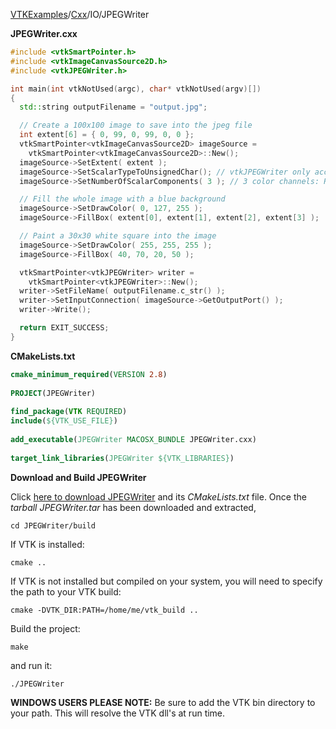 [VTKExamples](Home)/[Cxx](Cxx)/IO/JPEGWriter

**JPEGWriter.cxx**
```c++
#include <vtkSmartPointer.h>
#include <vtkImageCanvasSource2D.h>
#include <vtkJPEGWriter.h>

int main(int vtkNotUsed(argc), char* vtkNotUsed(argv)[])
{
  std::string outputFilename = "output.jpg";

  // Create a 100x100 image to save into the jpeg file
  int extent[6] = { 0, 99, 0, 99, 0, 0 };
  vtkSmartPointer<vtkImageCanvasSource2D> imageSource =
    vtkSmartPointer<vtkImageCanvasSource2D>::New();
  imageSource->SetExtent( extent );
  imageSource->SetScalarTypeToUnsignedChar(); // vtkJPEGWriter only accepts unsigned char input
  imageSource->SetNumberOfScalarComponents( 3 ); // 3 color channels: Red, Green and Blue

  // Fill the whole image with a blue background
  imageSource->SetDrawColor( 0, 127, 255 );
  imageSource->FillBox( extent[0], extent[1], extent[2], extent[3] );

  // Paint a 30x30 white square into the image
  imageSource->SetDrawColor( 255, 255, 255 );
  imageSource->FillBox( 40, 70, 20, 50 );

  vtkSmartPointer<vtkJPEGWriter> writer =
    vtkSmartPointer<vtkJPEGWriter>::New();
  writer->SetFileName( outputFilename.c_str() );
  writer->SetInputConnection( imageSource->GetOutputPort() );
  writer->Write();

  return EXIT_SUCCESS;
}
```
**CMakeLists.txt**
```cmake
cmake_minimum_required(VERSION 2.8)
 
PROJECT(JPEGWriter)
 
find_package(VTK REQUIRED)
include(${VTK_USE_FILE})
 
add_executable(JPEGWriter MACOSX_BUNDLE JPEGWriter.cxx)
 
target_link_libraries(JPEGWriter ${VTK_LIBRARIES})
```

**Download and Build JPEGWriter**

Click [here to download JPEGWriter](https://github.com/lorensen/VTKWikiExamplesTarballs/raw/master/JPEGWriter.tar) and its *CMakeLists.txt* file.
Once the *tarball JPEGWriter.tar* has been downloaded and extracted,
```
cd JPEGWriter/build 
```
If VTK is installed:
```
cmake ..
```
If VTK is not installed but compiled on your system, you will need to specify the path to your VTK build:
```
cmake -DVTK_DIR:PATH=/home/me/vtk_build ..
```
Build the project:
```
make
```
and run it:
```
./JPEGWriter
```
**WINDOWS USERS PLEASE NOTE:** Be sure to add the VTK bin directory to your path. This will resolve the VTK dll's at run time.

